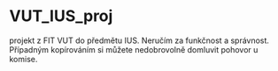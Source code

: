 # VUT_IUS_proj
projekt z FIT VUT do předmětu IUS.  Neručím za funkčnost a správnost. Případným kopírováním si můžete nedobrovolně domluvit pohovor u komise.
